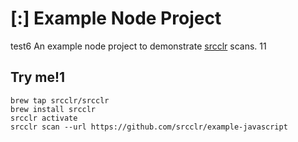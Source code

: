 # [:] Example Node Project
test6
An example node project to demonstrate [srcclr](https://www.srcclr.com) scans.
11
## Try me!1

```
brew tap srcclr/srcclr
brew install srcclr
srcclr activate
srcclr scan --url https://github.com/srcclr/example-javascript
```
